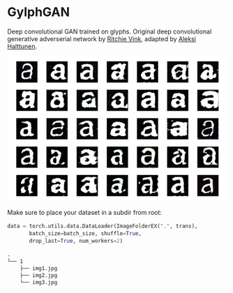 # GylphGAN

Deep convolutional GAN trained on glyphs. Original deep convolutional generative adverserial network by [Ritchie Vink](https://www.ritchievink.com/blog/2018/07/16/generative-adversarial-networks-in-pytorch-the-distribution-of-art/), adapted by [
Aleksi Halttunen](https://github.com/aleksihalt/DCGAN_interpolation).

![Thumbnail](./thumbnail.png)

Make sure to place your dataset in a subdir from root:

```python
data = torch.utils.data.DataLoader(ImageFolderEX(".", trans),
       batch_size=batch_size, shuffle=True,
       drop_last=True, num_workers=2)
```

```
.
└── 1
    ├── img1.jpg
    ├── img2.jpg
    └── img3.jpg
```
